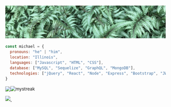 <p align="center">
  <img src="https://github.com/Michael-Bee/Michael-Bee/blob/main/FernBackground2.jpg?raw=true"  />
</p>


```javascript
const michael = {
  pronouns: "he" | "him",
  location: "Illinois",
  languages: ["Javascript", "HTML", "CSS"],
  database: ["MySQL", "Sequelize", "GraphQL", "MongoDB"],
  technologies: ["jQuery", "React", "Node", "Express", "Bootstrap", "JWT"],
}
```


<img align="center" src="https://github-readme-stats.vercel.app/api?username=Michael-Bee&hide_rank=true&theme=gotham&count_private=true&show_icons=true" /><img align="center" src="https://github-readme-streak-stats.herokuapp.com/?user=Michael-Bee&theme=gotham" alt="mystreak"/>
<!-- <img align="center" src="https://github-readme-stats.vercel.app/api/top-langs/?username=Michael-Bee&layout=compact&theme=gotham" /> -->


<p>
<a href="https://www.linkedin.com/in/michael-bee-13676a225/">
 <img src="https://img.shields.io/badge/-MichaelBee-blue?style=flat-square&logo=Linkedin&logoColor=white&link=https://www.linkedin.com/in/michael-bee-13676a225/"/>
</a>
<img src="https://komarev.com/ghpvc/?username=Michael-Bee&style=flat-square&color=blue" alt=""/>
</p>